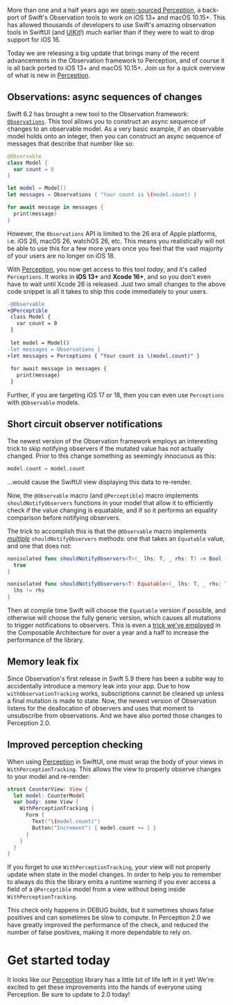 More than one and a half years ago we [open-sourced Perception], a back-port of Swift's Observation
tools to work on iOS 13+ and macOS 10.15+. This has allowed thousands of developers to use
Swift's amazing observation tools in SwiftUI (and [UIKit]!) much earlier than if they were to
wait to drop support for iOS 16.

Today we are releasing a big update that brings many of the recent advancements in the Observation
framework to Perception, and of course it is all back ported to iOS 13+ and macOS 10.15+. Join
us for a quick overview of what is new in [Perception].

## Observations: async sequences of changes

Swift 6.2 has brought a new tool to the Observation framework: [`Observations`]. This tool
allows you to construct an async sequence of changes to an observable model. As a very basic
example, if an observable model holds onto an integer, then you can construct an async 
sequence of messages that describe that number like so:

```swift
@Observable
class Model {
  var count = 0
}

let model = Model()
let messages = Observations { "Your count is \(model.count) }

for await message in messages {
  print(message)
}
```

However, the `Observations` API is limited to the 26 era of Apple platforms, i.e. iOS 26, 
macOS 26, watchOS 26, etc. This means you realistically will not be able to use this for a few
more years once you feel that the vast majority of your users are no longer on iOS 18.

With [Perception], you now get access to this tool _today_, and it's called `Perceptions`. It works
in **iOS 13+** and **Xcode 16+**, and so you don't even have to wait until Xcode 26 is released.
Just two small changes to the above code snippet is all it takes to ship this code immediately
to your users.

```diff
-@Observable
+@Perceptible
 class Model {
   var count = 0
 }
 
 let model = Model()
-let messages = Observations {
+let messages = Perceptions { "Your count is \(model.count)" }
 
 for await message in messages {
   print(message)
 }
```

Further, if you are targeting iOS 17 or 18, then you can even use `Perceptions` with `@Observable`
models.

## Short circuit observer notifications

The newest version of the Observation framework employs an interesting trick to skip notifying
observers if the mutated value has not actually changed. Prior to this change something as seemingly
innocuous as this: 

```swift
model.count = model.count
```

…would cause the SwiftUI view displaying this data to re-render.

Now, the `@Observable` macro (and `@Perceptible`) macro implements `shouldNotifyObservers` functions
in your model that allow it to efficiently check if the value changing is equatable, and if so
it performs an equality comparison before notifying observers.

The trick to accomplish this is that the `@Observable` macro implements 
[_multiple_][macro-expansion] `shouldNotifyObservers` methods: one that takes an `Equatable` value, 
and one that does not:

```swift
nonisolated func shouldNotifyObservers<T>(_ lhs: T, _ rhs: T) -> Bool {
  true
}

nonisolated func shouldNotifyObservers<T: Equatable>(_ lhs: T, _ rhs: T) -> Bool {
  lhs != rhs
}
```

Then at compile time Swift will choose the `Equatable` version if possible, and otherwise will 
choose the fully generic version, which causes all mutations to trigger notifications to observers.
This is even a [trick we've employed] in the Composable Architecture for over a year and a half
to increase the performance of the library. 

## Memory leak fix

Since Observation's first release in Swift 5.9 there has been a sublte way to accidentally introduce
a memory leak into your app. Due to how `withObservationTracking` works, subscriptions cannot
be cleaned up unless a final mutation is made to state. Now, the newest version of Observation
listens for the deallocation of observers and uses that moment to unsubscribe from observations.
And we have also ported those changes to Perception 2.0.

## Improved perception checking

When using [Perception] in SwiftUI, one must wrap the body of your views in 
`WithPerceptionTracking`. This allows the view to properly observe changes to your model and
re-render:

```swift
struct CounterView: View {
  let model: CounterModel
  var body: some View {
    WithPerceptionTracking {
      Form {
        Text("\(model.count)")
        Button("Increment") { model.count += 1 }
      }
    }
  }
}
```

If you forget to use `WithPerceptionTracking`, your view will not properly update when state in
the model changes. In order to help you to remember to always do this the library emits a runtime
warning if you ever access a field of a `@Perceptible` model from a view without being inside
`WithPerceptionTracking`.

This check only happens in DEBUG builds, but it sometimes shows false positives and can sometimes
be slow to compute. In Perception 2.0 we have greatly improved the performance of the check,
and reduced the number of false positives, making it more dependable to rely on.

# Get started today

It looks like our [Perception] library has a little bit of life left in it yet! We're excited
to get these improvements into the hands of everyone using Perception. Be sure to update to 
2.0 today!

[trick we've employed]: https://github.com/pointfreeco/swift-composable-architecture/blob/af0a2c74087aea4aa305eaac332d106fb0bb625e/Sources/ComposableArchitecture/Observation/ObservableState.swift#L106-L134
[macro-expansion]: https://github.com/pointfreeco/swift-perception/blob/main/Tests/PerceptionMacrosTests/PerceptionMacrosTests.swift#L73-L87
[UIKit]: https://swiftpackageindex.com/pointfreeco/swift-navigation/main/documentation/uikitnavigation
[open-sourced Perception]: /blog/posts/129-perception-a-back-port-of-observable
[Perception]: http://github.com/pointfreeco/swift-perception
[`Observations`]: https://github.com/swiftlang/swift-evolution/blob/main/proposals/0475-observed.md
